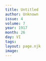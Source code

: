 ```yaml
---
title: Untitled
author: Unknown
issue: 4
volume: 7
year: 1917
month: 26
day: VI
tags:
layout: page.njk
image:
---
```


